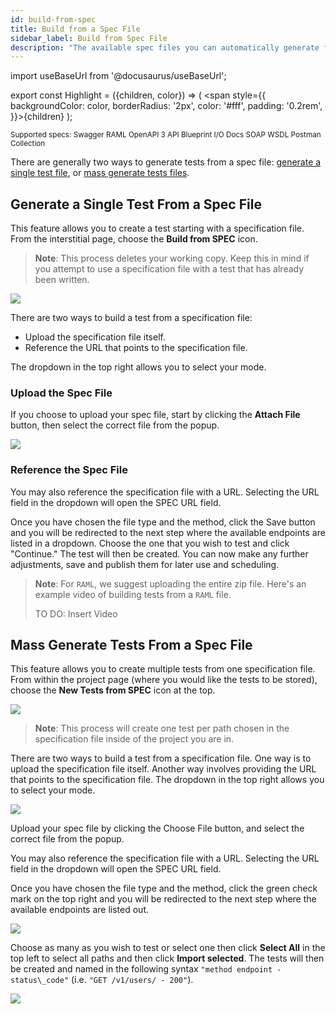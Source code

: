 ```yaml
---
id: build-from-spec
title: Build from a Spec File
sidebar_label: Build from Spec File
description: "The available spec files you can automatically generate from are: Swagger, RAML, OpenAPI 3, API Blueprint, I/O Docs, SOAP WSDL, and Postman Collection."
---
```


import useBaseUrl from '@docusaurus/useBaseUrl';

export const Highlight = ({children, color}) => ( <span style={{
      backgroundColor: color,
      borderRadius: '2px',
      color: '#fff',
      padding: '0.2rem',
    }}>{children}</span> );
    

<p><small>Supported specs: <Highlight color="#37b732">Swagger</Highlight> <Highlight color="#29d3fe">RAML</Highlight> <Highlight  color="#4e5b2e">OpenAPI 3</Highlight> <Highlight color="#9073d2">API Blueprint</Highlight> <Highlight color="#c3090c">I/O Docs</Highlight> <Highlight color="#025b9c">SOAP</Highlight> <Highlight color="#025b9c">WSDL</Highlight> <Highlight color="#ff6c37">Postman Collection</Highlight> </small></p>

There are generally two ways to generate tests from a spec file: [generate a single test file](#generate-a-single-test-from-a-spec-file), or [mass generate tests files](#mass-generate-tests-from-a-spec-file).

## Generate a Single Test From a Spec File

  
This feature allows you to create a test starting with a specification file. From the interstitial page, choose the __Build from SPEC__ icon.

>__Note__: This process deletes your working copy. Keep this in mind if you attempt to use a specification file with a test that has already been written.

![](https://s3.amazonaws.com/apif.doc.images/buildFromSpec.jpg) 

There are two ways to build a test from a specification file:

* Upload the specification file itself. 
* Reference the URL that points to the specification file. 

The dropdown in the top right allows you to select your mode.

### Upload the Spec File

If you choose to upload your spec file, start by clicking the __Attach File__ button, then select the correct file from the popup.

![](https://s3.amazonaws.com/apif.doc.images/newBuildFromFile.jpg)

### Reference the Spec File

You may also reference the specification file with a URL. Selecting the URL field in the dropdown will open the SPEC URL field.

Once you have chosen the file type and the method, click the Save button and you will be redirected to the next step where the available endpoints are listed in a dropdown. Choose the one that you wish to test and click "Continue." The test will then be created. You can now make any further adjustments, save and publish them for later use and scheduling.

> __Note__: For `RAML`, we suggest uploading the entire zip file. Here's an example video of building tests from a `RAML` file.
>
> TO DO: Insert Video

## Mass Generate Tests From a Spec File  

This feature allows you to create multiple tests from one specification file. From within the project page (where you would like the tests to be stored), choose the __New Tests from SPEC__ icon at the top.
  
[![](https://apifortress.com/doc/wp-content/uploads/2020/02/Screen-Shot-2020-02-06-at-2.58.02-PM.png)](https://apifortress.com/doc/wp-content/uploads/2020/02/Screen-Shot-2020-02-06-at-2.58.02-PM.png)  

> __Note__: This process will create one test per path chosen in the specification file inside of the project you are in.

There are two ways to build a test from a specification file. One way is to upload the specification file itself. Another way involves providing the URL that points to the specification file. The dropdown in the top right allows you to select your mode.  
  
![](https://s3.amazonaws.com/apif.doc.images/newBuildFromFile.jpg)  
  
Upload your spec file by clicking the Choose File button, and select the correct file from the popup.

You may also reference the specification file with a URL. Selecting the URL field in the dropdown will open the SPEC URL field.

Once you have chosen the file type and the method, click the green check mark on the top right and you will be redirected to the next step where the available endpoints are listed out.

[![](https://apifortress.com/doc/wp-content/uploads/2020/02/Screen-Shot-2020-02-06-at-3.06.35-PM.png)](https://apifortress.com/doc/wp-content/uploads/2020/02/Screen-Shot-2020-02-06-at-3.06.35-PM.png)

Choose as many as you wish to test or select one then click __Select All__ in the top left to select all paths and then click __Import selected__. The tests will then be created and named in the following syntax `"method endpoint - status\_code"` (i.e. `"GET /v1/users/ - 200"`).  
  
[![](https://apifortress.com/doc/wp-content/uploads/2020/02/Screen-Shot-2020-02-06-at-3.10.52-PM.png)](https://apifortress.com/doc/wp-content/uploads/2020/02/Screen-Shot-2020-02-06-at-3.10.52-PM.png)  